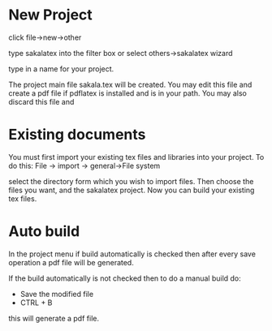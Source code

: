 # New Project #
click file->new->other

type sakalatex into the filter box or select others->sakalatex wizard

type in a name for your project.

The project main file sakala.tex will be created. You may edit this file and create a pdf file if pdflatex is installed and is in your path.
You may also discard this file and


# Existing documents #
You must first import your existing tex files and libraries into your project.
To do this:
File -> import -> general->File system

select the directory form which you wish to import files.
Then choose the files you want, and the sakalatex project.
Now you can build your existing tex files.

# Auto build #
In the project menu if build automatically is checked then after every save operation a pdf file will be generated.

If the build automatically is not checked then to do a manual build do:
  * Save the modified file
  * CTRL + B

this will generate a pdf file.